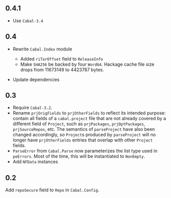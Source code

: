 ## 0.4.1

- Use `Cabal-3.4`

## 0.4

- Rewrite `Cabal.Index` module
  - Added `riTarOffset` field to `ReleaseInfo`
  - Make `SHA256` be backed by four `Word64`.
    Hackage cache file size drops from 11673149 to 4423787 bytes.

- Update dependencies

## 0.3

- Require `Cabal-3.2`.
- Rename `prjOrigFields` to `prjOtherFields` to reflect its intended purpose:
  contain all fields of a `cabal.project` file that are not already covered by
  a different field of `Project`, such as `prjPackages`, `prjOptPackages`,
  `prjSourceRepos`, etc. The semantics of `parseProject` have also been changed
  accordingly, so `Project`s produced by `parseProject` will no longer have
  `prjOtherFields` entries that overlap with other `Project` fields.
- `ParseError` from `Cabal.Parse` now parameterizes the list type used in
  `peErrors`. Most of the time, this will be instantiated to `NonEmpty`.
- Add `NFData` instances

## 0.2

Add `repoSecure` field to `Repo` in `Cabal.Config`.
